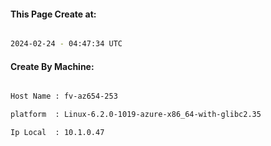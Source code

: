 
   
#### This Page Create at:

```bash

2024-02-24 - 04:47:34 UTC

```

#### Create By Machine:

```bash

Host Name : fv-az654-253

platform  : Linux-6.2.0-1019-azure-x86_64-with-glibc2.35

Ip Local  : 10.1.0.47

```


